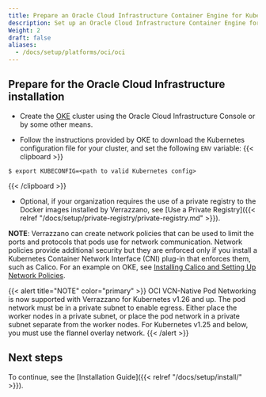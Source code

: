 ```yaml
---
title: Prepare an Oracle Cloud Infrastructure Container Engine for Kubernetes (OKE) Cluster
description: Set up an Oracle Cloud Infrastructure Container Engine for Kubernetes (OKE) cluster for Verrazzano
Weight: 2
draft: false
aliases:
  - /docs/setup/platforms/oci/oci
---
```


## Prepare for the Oracle Cloud Infrastructure installation

* Create the [OKE](https://docs.cloud.oracle.com/en-us/iaas/Content/ContEng/Concepts/contengoverview.htm) cluster using the Oracle Cloud Infrastructure Console or by some other means.  

* Follow the instructions provided by OKE to download the Kubernetes configuration file for your cluster, and set the following `ENV` variable:
{{< clipboard >}}
<div class="highlight">

    $ export KUBECONFIG=<path to valid Kubernetes config>

</div>
{{< /clipboard >}}

* Optional, if your organization requires the use of a private registry to the Docker images installed by Verrazzano, see [Use a Private Registry]({{< relref "/docs/setup/private-registry/private-registry.md" >}}).

**NOTE**: Verrazzano can create network policies that can be used to limit the ports and protocols that pods use for network communication. Network policies provide additional security but they are enforced only if you install a Kubernetes Container Network Interface (CNI) plug-in that enforces them, such as Calico. For an example on OKE, see [Installing Calico and Setting Up Network Policies](https://docs.oracle.com/en-us/iaas/Content/ContEng/Tasks/contengsettingupcalico.htm).

{{< alert title="NOTE" color="primary" >}} OCI VCN-Native Pod Networking is now supported with Verrazzano for Kubernetes v1.26 and up. 
The pod network must be in a private subnet to enable egress.
Either place the worker nodes in a private subnet, or place the pod network in a private subnet separate from the worker nodes.
For Kubernetes v1.25 and below, you must use the flannel overlay network.
{{< /alert >}}

## Next steps

To continue, see the [Installation Guide]({{< relref "/docs/setup/install/" >}}).
